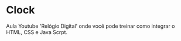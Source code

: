 # Clock
Aula Youtube  'Relógio Digital' onde você pode treinar como integrar o HTML, CSS e Java Scrpt.



